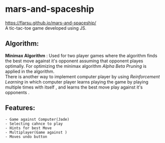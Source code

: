 # mars-and-spaceship
https://flarsu.github.io/mars-and-spaceship/<br>
A tic-tac-toe game developed using JS.<br>
## Algorithm:
  <b>Minimax Algorithm</b> : Used for two player games where the algorithm finds the best move against it's opponent assuming that opponent playes optimally.
  For optimizing the minimax algorithm  <i>Alpha Beta Pruning</i>  is applied in the algorithm. <br>
  There is another way to implement computer player by using  <i>Reinforcement Learning</i> in which computer player learns playing the game by playing multiple times with itself , and learns the best move play against it's opponents .

## Features:
    - Game against Computer(Jade)
    - Selecting cahnce to play
    - Hints for best Move
    - Multiplayer(Game against )
    - Moves undo button
  




